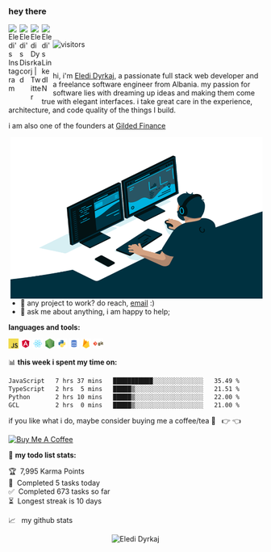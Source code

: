 ### hey there
<a href="https://www.instagram.com/edyrkaj/">
  <img align="left" alt="Eledi's Instagram" width="22px" src="https://raw.githubusercontent.com/hussainweb/hussainweb/main/icons/instagram.png" />
</a>
<a href="https://discord.gg/eNjDhYXV">
  <img align="left" alt="Eledi's Discord" width="22px" src="https://raw.githubusercontent.com/peterthehan/peterthehan/master/assets/discord.svg" />
</a>
<a href="https://twitter.com/edyrkaj">
  <img align="left" alt="Eledi Dyrkaj | Twitter" width="22px" src="https://raw.githubusercontent.com/peterthehan/peterthehan/master/assets/twitter.svg" />
</a>
<a href="https://www.linkedin.com/in/eledidyrkaj/">
  <img align="left" alt="Eledi's LinkedIN" width="22px" src="https://raw.githubusercontent.com/peterthehan/peterthehan/master/assets/linkedin.svg" />
</a>
</br>

![visitors](https://api.visitorbadge.io/api/visitors?path=https%3A%2F%2Fgithub.com%2Fedyrkaj%2Fedyrkaj&label=visitors&labelColor=%232ccce4&countColor=%23697689&style=flat)

<br />

hi, i'm [Eledi Dyrkaj](https://e-soft.al/), a passionate full stack web developer and a freelance software engineer from Albania. my passion for software lies with dreaming up ideas and making them come true with elegant interfaces. i take great care in the experience, architecture, and code quality of the things I build.

i am also one of the founders at [Gilded Finance](https://gilded.finance)


  <img align="right" alt="GIF" src="https://github.com/edyrkaj/edyrkaj/blob/master/coding.gif?raw=true" width="500" height="320" />

- 💼 any project to work? do reach, [email](mailto:eledi.dyrkaj@e-soft.al) :)
- 💬 ask me about anything, i am happy to help;

**languages and tools:**

<code><img height="20" src="https://raw.githubusercontent.com/github/explore/80688e429a7d4ef2fca1e82350fe8e3517d3494d/topics/javascript/javascript.png"></code>
<code><img height="20" src="https://raw.githubusercontent.com/github/explore/80688e429a7d4ef2fca1e82350fe8e3517d3494d/topics/angular/angular.png"></code>
<code><img height="20" src="https://raw.githubusercontent.com/github/explore/80688e429a7d4ef2fca1e82350fe8e3517d3494d/topics/react/react.png"></code>
<code><img height="20" src="https://raw.githubusercontent.com/github/explore/80688e429a7d4ef2fca1e82350fe8e3517d3494d/topics/nodejs/nodejs.png"></code>
<code><img height="20" src="https://raw.githubusercontent.com/github/explore/80688e429a7d4ef2fca1e82350fe8e3517d3494d/topics/python/python.png"></code>
<code><img height="20" src="https://raw.githubusercontent.com/github/explore/80688e429a7d4ef2fca1e82350fe8e3517d3494d/topics/sql/sql.png"></code>
<code><img height="20" src="https://raw.githubusercontent.com/github/explore/80688e429a7d4ef2fca1e82350fe8e3517d3494d/topics/firebase/firebase.png"></code>
<code><img height="20" src="https://raw.githubusercontent.com/github/explore/80688e429a7d4ef2fca1e82350fe8e3517d3494d/topics/git/git.png"></code>
<!-- <code><img height="20" src="https://raw.githubusercontent.com/github/explore/80688e429a7d4ef2fca1e82350fe8e3517d3494d/topics/mysql/mysql.png"></code> -->
<!-- <code><img height="20" src="https://raw.githubusercontent.com/github/explore/80688e429a7d4ef2fca1e82350fe8e3517d3494d/topics/cpp/cpp.png"></code> -->
<!-- <code><img height="20" src="https://raw.githubusercontent.com/github/explore/5c058a388828bb5fde0bcafd4bc867b5bb3f26f3/topics/graphql/graphql.png"></code> -->

📊&nbsp;**this week i spent my time on:**

<!--START_SECTION:waka-->

```text
JavaScript   7 hrs 37 mins   ███████████░░░░░░░░░░░░░░   35.49 %
TypeScript   2 hrs  5 mins   █████▒░░░░░░░░░░░░░░░░░░░   21.51 %
Python       2 hrs 10 mins   █████▒░░░░░░░░░░░░░░░░░░░   22.00 %
GCL          2 hrs  0 mins   █████▒░░░░░░░░░░░░░░░░░░░   21.00 %
```

<!--END_SECTION:waka-->

if you like what i do, maybe consider buying me a coffee/tea 🥺 &nbsp; 👉 👈

<a href="https://www.buymeacoffee.com/edyrkaj" target="_blank">
  <img src="https://cdn.buymeacoffee.com/buttons/v2/default-red.png" alt="Buy Me A Coffee" width="150" >
</a>

🚧  **my todo list stats:**
<!-- TODO-IST:START -->
🏆 &nbsp;7,995 Karma Points <br>
🌸 &nbsp;Completed 5 tasks today <br>
✅ &nbsp;Completed 673 tasks so far <br>
⏳ &nbsp;Longest streak is 10 days <br>
<!-- TODO-IST:END -->


📈 &nbsp; my github stats

<p align="center">
<img src="https://github-readme-stats.vercel.app/api?username=edyrkaj&show_icons=true&theme=gotham" alt="Eledi Dyrkaj" />



